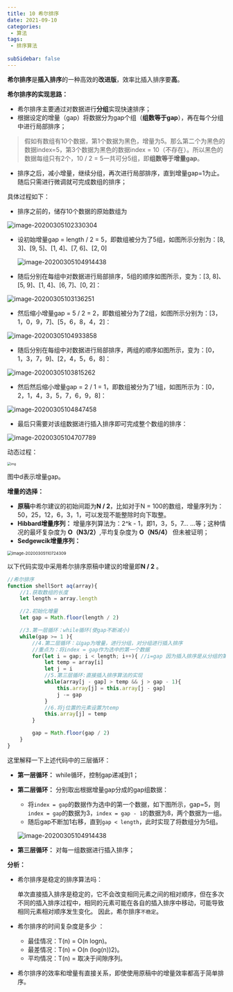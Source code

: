 ```yaml
---
title: 10 希尔排序
date: 2021-09-10
categories: 
 - 算法
tags:
 - 排序算法
 
subSidebar: false
---
```


**希尔排序**是**插入排序**的一种高效的**改进版**，效率比插入排序要**高**。

**希尔排序的实现思路：**

- 希尔排序主要通过对数据进行**分组**实现快速排序；
- 根据设定的增量（gap）将数据分为gap个组（**组数等于gap**），再在每个分组中进行局部排序；

> 假如有数组有10个数据，第1个数据为黑色，增量为5。那么第二个为黑色的数据index=5，第3个数据为黑色的数据index = 10（不存在）。所以黑色的数据每组只有2个，10 / 2 = 5一共可分5组，即**组数等于增量gap**。

- 排序之后，减小增量，继续分组，再次进行局部排序，直到增量gap=1为止。随后只需进行微调就可完成数组的排序；

具体过程如下：

- 排序之前的，储存10个数据的原始数组为

![image-20200305102330304](https://could-img.oss-cn-hangzhou.aliyuncs.com/202210161955751.png)

- 设初始增量gap = length / 2 = 5，即数组被分为了5组，如图所示分别为：[8, 3]、[9, 5]、[1, 4]、[7, 6]、[2, 0]

  ![image-20200305104914438](https://could-img.oss-cn-hangzhou.aliyuncs.com/202210161956828.png)



- 随后分别在每组中对数据进行局部排序，5组的顺序如图所示，变为：[3, 8]、[5, 9]、[1, 4]、[6, 7]、[0, 2]：

![image-20200305103136251](https://could-img.oss-cn-hangzhou.aliyuncs.com/202210161956578.png)

- 然后缩小增量gap = 5 / 2 = 2，即数组被分为了2组，如图所示分别为：[3，1，0，9，7]、[5，6，8，4，2]：

![image-20200305104933858](https://could-img.oss-cn-hangzhou.aliyuncs.com/202210161957581.png)



- 随后分别在每组中对数据进行局部排序，两组的顺序如图所示，变为：[0，1，3，7，9]、[2，4，5，6，8]：

![image-20200305103815262](https://could-img.oss-cn-hangzhou.aliyuncs.com/202210161957581.png)



- 然后然后缩小增量gap = 2 / 1 = 1，即数组被分为了1组，如图所示为：[0，2，1，4，3，5，7，6，9，8]：

![image-20200305104847458](https://could-img.oss-cn-hangzhou.aliyuncs.com/202210161957447.png)



- 最后只需要对该组数据进行插入排序即可完成整个数组的排序：

![image-20200305104707789](https://could-img.oss-cn-hangzhou.aliyuncs.com/202210161957381.png)



动态过程：

<img src="https://could-img.oss-cn-hangzhou.aliyuncs.com/202210161957556.gif" alt="img" style="zoom:50%;" />

图中d表示增量gap。

**增量的选择：**

- **原稿**中希尔建议的初始间距为**N / 2**，比如对于N = 100的数组，增量序列为：50，25，12，6，3，1，可以发现不能整除时向下取整。
- **Hibbard增量序列：** 增量序列算法为：2^k - 1，即1，3，5，7... ...等；这种情况的最坏复杂度为 **O（N3/2）**,平均复杂度为 **O（N5/4）** 但未被证明；
- **Sedgewcik增量序列：**

<img src="https://could-img.oss-cn-hangzhou.aliyuncs.com/202210162043197.png" alt="image-20200305110724309" style="zoom: 67%;" />

以下代码实现中采用希尔排序原稿中建议的增量即**N / 2** 。

```javascript
//希尔排序
function shellSort aq(array){
    //1.获取数组的长度
    let length = array.length

    //2.初始化增量
    let gap = Math.floor(length / 2)

    //3.第一层循环：while循环(使gap不断减小)
    while(gap >= 1 ){
        //4.第二层循环：以gap为增量，进行分组，对分组进行插入排序
        //重点为：将index = gap作为选中的第一个数据
        for(let i = gap; i < length; i++){ //i=gap 因为插入排序是从分组的第二个元素开始的
            let temp = array[i]
            let j = i
            //5.第三层循环:直接插入排序算法的实现
            while(array[j - gap] > temp && j > gap - 1){
                this.array[j] = this.array[j - gap]
                j -= gap
            }
            //6.将j位置的元素设置为temp
            this.array[j] = temp
        }

        gap = Math.floor(gap / 2)
    }
}
```

这里解释一下上述代码中的三层循环：

- **第一层循环：** while循环，控制gap递减到1；

- **第二层循环：** 分别取出根据增量gap分成的gap组数据：

  - 将`index = gap`的数据作为选中的第一个数据，如下图所示，gap=5，则`index = gap`的数据为3，`index = gap - 1`的数据为8，两个数据为一组。
  - 随后gap不断加1右移，直到`gap < length`，此时实现了将数组分为5组。

  ![image-20200305104914438](https://could-img.oss-cn-hangzhou.aliyuncs.com/202210162027782.png)

- **第三层循环：** 对每一组数据进行插入排序；


**分析：**

- 希尔排序是稳定的排序算法吗：

  单次直接插入排序是稳定的，它不会改变相同元素之间的相对顺序，但在多次不同的插入排序过程中，相同的元素可能在各自的插入排序中移动，可能导致相同元素相对顺序发生变化。 因此，希尔排序`不稳定`。

- 希尔排序的时间复杂度是多少 ：
  - 最佳情况：T(n) = O(n logn)。
  - 最差情况：T(n) = O(n (log(n))2)。 
  - 平均情况：T(n) = 取决于间隙序列。
- 希尔排序的效率和增量有直接关系，即使使用原稿中的增量效率都高于简单排序。
